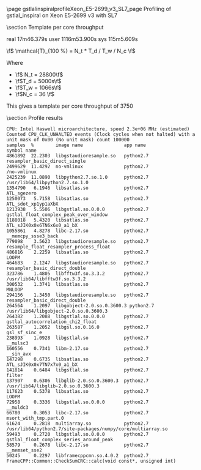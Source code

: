 \page gstlalinspiralprofileXeon_E5-2699_v3_SL7_page Profiling of gstlal_inspiral on Xeon E5-2699 v3 with SL7

\section Template per core throughput

real	17m46.379s
user	1116m53.900s
sys	115m5.609s

\f$ \mathcal{T}_{100 \%} = N_t * T_d / T_w / N_c \f$

Where

 - \f$ N_t = 28800\f$
 - \f$T_d = 5000s\f$
 - \f$T_w = 1066s\f$
 - \f$N_c = 36 \f$


This gives a template per core throughput of 3750

\section Profile results

	CPU: Intel Haswell microarchitecture, speed 2.3e+06 MHz (estimated)
	Counted CPU_CLK_UNHALTED events (Clock cycles when not halted) with a unit mask of 0x00 (No unit mask) count 100000
	samples  %        image name               app name                 symbol name
	4861892  22.2303  libgstaudioresample.so   python2.7                resampler_basic_direct_single
	2499629  11.4292  no-vmlinux               python2.7                /no-vmlinux
	2425239  11.0890  libpython2.7.so.1.0      python2.7                /usr/lib64/libpython2.7.so.1.0
	1354790   6.1946  libsatlas.so             python2.7                ATL_sgezero
	1250073   5.7158  libsatlas.so             python2.7                ATL_sdot_xp1yp1aXbX
	1213938   5.5506  libgstlal.so.0.0.0       python2.7                gstlal_float_complex_peak_over_window
	1188018   5.4320  libsatlas.so             python2.7                ATL_sJIK0x0x6TN6x6x0_a1_bX
	1055861   4.8278  libc-2.17.so             python2.7                __memcpy_ssse3_back
	779098    3.5623  libgstaudioresample.so   python2.7                resample_float_resampler_process_float
	486816    2.2259  libsatlas.so             python2.7                LOOPM
	464683    2.1247  libgstaudioresample.so   python2.7                resampler_basic_direct_double
	323786    1.4805  libfftw3f.so.3.3.2       python2.7                /usr/lib64/libfftw3f.so.3.3.2
	300532    1.3741  libsatlas.so             python2.7                MNLOOP
	294156    1.3450  libgstaudioresample.so   python2.7                resampler_basic_direct_double
	264564    1.2097  libgobject-2.0.so.0.3600.3 python2.7                /usr/lib64/libgobject-2.0.so.0.3600.3
	264382    1.2088  libgstlal.so.0.0.0       python2.7                gstlal_autocorrelation_chi2_float
	263587    1.2052  libgsl.so.0.16.0         python2.7                gsl_sf_sinc_e
	238993    1.0928  libgstlal.so             python2.7                __mulsc3
	160556    0.7341  libm-2.17.so             python2.7                __sin_avx
	147298    0.6735  libsatlas.so             python2.7                ATL_sJIK0x0x7TN7x7x0_a1_bX
	141814    0.6484  libgstlal.so             python2.7                filter
	137907    0.6306  libglib-2.0.so.0.3600.3  python2.7                /usr/lib64/libglib-2.0.so.0.3600.3
	117623    0.5378  libsatlas.so             python2.7                LOOPM
	72958     0.3336  libgstlal.so.0.0.0       python2.7                __muldc3
	66780     0.3053  libc-2.17.so             python2.7                msort_with_tmp.part.0
	61624     0.2818  multiarray.so            python2.7                /usr/lib64/python2.7/site-packages/numpy/core/multiarray.so
	59493     0.2720  libgstlal.so.0.0.0       python2.7                gstlal_float_complex_series_around_peak
	58579     0.2678  libc-2.17.so             python2.7                __memset_sse2
	50245     0.2297  libframecppcmn.so.4.0.2  python2.7                FrameCPP::Common::CheckSumCRC::calc(void const*, unsigned int)

